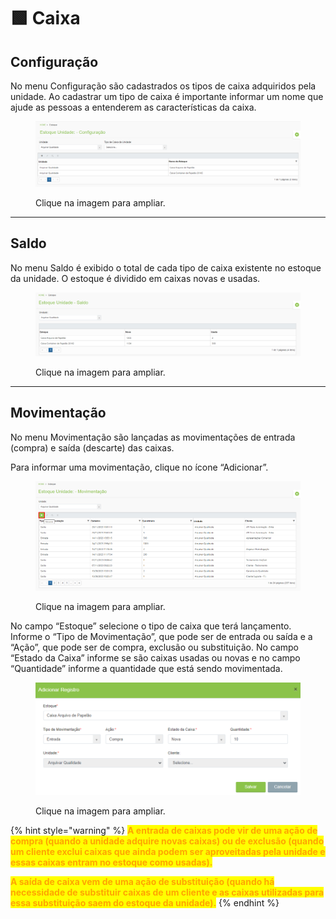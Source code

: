 # 🟩 Caixa

## Configuração&#x20;

No menu Configuração são cadastrados os tipos de caixa adquiridos pela unidade. Ao cadastrar um tipo de caixa é importante informar um nome que ajude as pessoas a entenderem as características da caixa.&#x20;

<figure><img src="../.gitbook/assets/estoque1.png" alt=""><figcaption><p>Clique na imagem para ampliar.</p></figcaption></figure>

***

## Saldo&#x20;

No menu Saldo é exibido o total de cada tipo de caixa existente no estoque da unidade. O estoque é dividido em caixas novas e usadas.&#x20;

<figure><img src="../.gitbook/assets/estoque2.png" alt=""><figcaption><p>Clique na imagem para ampliar.</p></figcaption></figure>

***

## Movimentação&#x20;

No menu Movimentação são lançadas as movimentações de entrada (compra) e saída (descarte) das caixas.  &#x20;

Para informar uma movimentação, clique no ícone “Adicionar”.&#x20;

<figure><img src="../.gitbook/assets/estoque3.png" alt=""><figcaption><p>Clique na imagem para ampliar.</p></figcaption></figure>

No campo “Estoque” selecione o tipo de caixa que terá lançamento. Informe o “Tipo de Movimentação”, que pode ser de entrada ou saída e a “Ação”, que pode ser de compra, exclusão ou substituição. No campo “Estado da Caixa” informe se são caixas usadas ou novas e no campo “Quantidade” informe a quantidade que está sendo movimentada.&#x20;

<figure><img src="../.gitbook/assets/estoque4.png" alt=""><figcaption><p>Clique na imagem para ampliar.</p></figcaption></figure>

{% hint style="warning" %}
<mark style="color:orange;">**A entrada de caixas pode vir de uma ação de compra (quando a unidade adquire novas caixas) ou de exclusão (quando um cliente exclui caixas que ainda podem ser aproveitadas pela unidade e essas caixas entram no estoque como usadas).**</mark>&#x20;

<mark style="color:orange;">**A saída de caixa vem de uma ação de substituição (quando há necessidade de substituir caixas de um cliente e as caixas utilizadas para essa substituição saem do estoque da unidade).**</mark>
{% endhint %}
